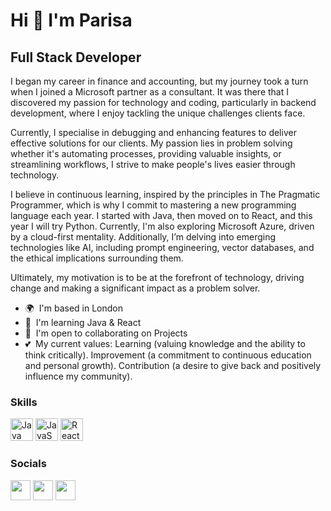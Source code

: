 Hi 👋 I'm Parisa
=======================

Full Stack Developer
---------------------------

I began my career in finance and accounting, but my journey took a turn when I joined a Microsoft partner as a consultant. It was there that I discovered my passion for technology and coding, particularly in backend development, where I enjoy tackling the unique challenges clients face.

Currently, I specialise in debugging and enhancing features to deliver effective solutions for our clients. My passion lies in problem solving whether it's automating processes, providing valuable insights, or streamlining workflows, I strive to make people's lives easier through technology.

I believe in continuous learning, inspired by the principles in The Pragmatic Programmer, which is why I commit to mastering a new programming language each year. I started with Java, then moved on to React, and this year I will try Python. Currently, I'm also exploring Microsoft Azure, driven by a cloud-first mentality. Additionally, I’m delving into emerging technologies like AI, including prompt engineering, vector databases, and the ethical implications surrounding them.

Ultimately, my motivation is to be at the forefront of technology, driving change and making a significant impact as a problem solver.

* 🌍  I'm based in London
* 🧠  I'm learning Java & React
* 🤝  I'm open to collaborating on Projects
* 💕  My current values: Learning (valuing knowledge and the ability to think critically). Improvement (a commitment to continuous education and personal growth). Contribution (a desire to give back and positively influence my community).

### Skills


<p align="left">
<a href="https://www.oracle.com/java/" target="_blank" rel="noreferrer"><img src="https://raw.githubusercontent.com/danielcranney/readme-generator/main/public/icons/skills/java-colored.svg" width="36" height="36" alt="Java" /></a>
<a href="https://developer.mozilla.org/en-US/docs/Web/JavaScript" target="_blank" rel="noreferrer"><img src="https://raw.githubusercontent.com/danielcranney/readme-generator/main/public/icons/skills/javascript-colored.svg" width="36" height="36" alt="JavaScript" /></a>
<a href="https://reactjs.org/" target="_blank" rel="noreferrer"><img src="https://raw.githubusercontent.com/danielcranney/readme-generator/main/public/icons/skills/react-colored.svg" width="36" height="36" alt="React" /></a>
</p>


### Socials

<p align="left"> <a href="https://www.github.com/parisa-0/" target="_blank" rel="noreferrer"><img src="https://raw.githubusercontent.com/danielcranney/readme-generator/main/public/icons/socials/github.svg" width="32" height="32" /></a> <a href="https://www.linkedin.com/in/parisanoushazaran/" target="_blank" rel="noreferrer"><img src="https://raw.githubusercontent.com/danielcranney/readme-generator/main/public/icons/socials/linkedin.svg" width="32" height="32" /></a>
<a href="http://www.medium.com/@parisa-0" target="_blank" rel="noreferrer"><img src="https://raw.githubusercontent.com/danielcranney/readme-generator/main/public/icons/socials/medium.svg" width="32" height="32" /></a>
</p>
